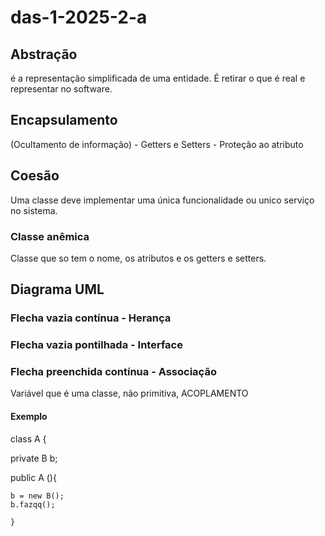 # das-1-2025-2-a

## **Abstração** 
é a representação simplificada de uma entidade. É retirar o que é real e representar no software.

## **Encapsulamento** 
(Ocultamento de informação) - Getters e Setters - Proteção ao atributo

## **Coesão** 
Uma classe deve implementar uma única funcionalidade ou unico serviço no sistema.
### Classe anêmica 
Classe que so tem o nome, os atributos e os getters e setters. 

## **Diagrama UML**
### Flecha vazia contínua - Herança
### Flecha vazia pontilhada - Interface
### Flecha preenchida contínua - Associação
Variável que é uma classe, não primitiva, ACOPLAMENTO
#### Exemplo
class A {

  private B b;
  
  public A (){
  
    b = new B();
    b.fazqq();
    
    }
